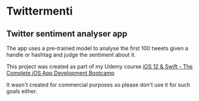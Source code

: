 #  Twittermenti

## Twitter sentiment analyser app

The app uses a pre-trained model to analyse the first 100 tweets given a handle or hashtag and judge the sentiment about it.

This project was created as part of my Udemy course [iOS 12 & Swift - The Complete iOS App Development Bootcamp](https://www.udemy.com/ios-12-app-development-bootcamp/)

It wasn't created for commercial purposes so please don't use it for such goals either.

